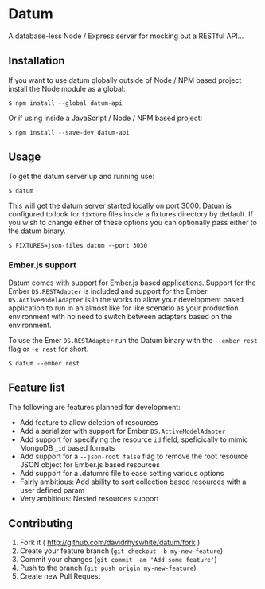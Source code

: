 # Datum

A database-less Node / Express server for mocking out a RESTful API...

## Installation

If you want to use datum globally outside of Node / NPM based project install the Node module as a global:

    $ npm install --global datum-api

Or if using inside a JavaScript / Node / NPM based project:

    $ npm install --save-dev datum-api

## Usage

To get the datum server up and running use:

    $ datum

This will get the datum server started locally on port 3000. Datum is configured to look for `fixture` files inside a fixtures directory by detfault. If you wish to change either of these options you can optionally pass either to the datum binary.

    $ FIXTURES=json-files datum --port 3030

### Ember.js support

Datum comes with support for Ember.js based applications. Support for the Ember `DS.RESTAdapter` is included and support for the Ember `DS.ActiveModelAdapter` is in the works to allow your development based application to run in an almost like for like scenario as your production environment with no need to switch between adapters based on the environment.

To use the Emer `DS.RESTAdapter` run the Datum binary with the `--ember rest` flag or `-e rest` for short.

    $ datum --ember rest

## Feature list

The following are features planned for development:

* Add feature to allow deletion of resources
* Add a serializer with support for Ember `DS.ActiveModelAdapter`
* Add support for specifying the resource `id` field, speficically to mimic MongoDB `_id` based formats
* Add support for a  `--json-root false` flag to remove the root resource JSON object for Ember.js based resources
* Add support for a .datumrc file to ease setting various options
* Fairly ambitious: Add ability to sort collection based resources with a user defined param
* Very ambitious: Nested resources support

## Contributing

1. Fork it ( http://github.com/davidrhyswhite/datum/fork )
2. Create your feature branch (`git checkout -b my-new-feature`)
3. Commit your changes (`git commit -am 'Add some feature'`)
4. Push to the branch (`git push origin my-new-feature`)
5. Create new Pull Request
